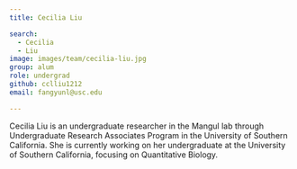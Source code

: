 ```yaml
---
title: Cecilia Liu

search:
  - Cecilia
  - Liu
image: images/team/cecilia-liu.jpg
group: alum
role: undergrad
github: cclliu1212
email: fangyunl@usc.edu

---
```


Cecilia Liu is an undergraduate researcher in the Mangul lab through Undergraduate Research Associates Program in the University of Southern California. She is currently working on her undergraduate at the University of Southern California, focusing on Quantitative Biology.
